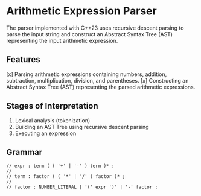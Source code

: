 # Arithmetic Expression Parser
The parser implemented with C++23 uses recursive descent parsing to parse the input string and construct an Abstract Syntax Tree (AST) representing the input arithmetic expression.

## Features
[x] Parsing arithmetic expressions containing numbers, addition, subtraction, multiplication, division, and parentheses.
[x] Constructing an Abstract Syntax Tree (AST) representing the parsed arithmetic expressions.

## Stages of Interpretation
1. Lexical analysis (tokenization)
2. Building an AST Tree using recursive descent parsing
3. Executing an expression

## Grammar
```
// expr : term ( ( '+' | '-' ) term )* ;
//
// term : factor ( ( '*' | '/' ) factor )* ;
//
// factor : NUMBER_LITERAL | '(' expr ')' | '-' factor ;
```
